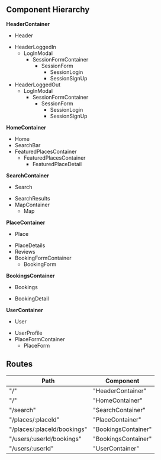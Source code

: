 ## Component Hierarchy

**HeaderContainer**
 - Header
  * HeaderLoggedIn
    * LogInModal
      - SessionFormContainer
        * SessionForm
          - SessionLogin
          - SessionSignUp
  * HeaderLoggedOut
    * LogInModal
      - SessionFormContainer
        * SessionForm
          - SessionLogin
          - SessionSignUp

**HomeContainer**
 - Home
 - SearchBar
  - FeaturedPlacesContainer
    - FeaturedPlacesContainer
      - FeaturedPlaceDetail

**SearchContainer**
 - Search
  * SearchResults
  * MapContainer
    - Map

**PlaceContainer**
 - Place
  * PlaceDetails
  * Reviews
  * BookingFormContainer
    - BookingForm

**BookingsContainer**
 - Bookings
  * BookingDetail

**UserContainer**
 - User
  * UserProfile
  * PlaceFormContainer
    - PlaceForm



## Routes

Path   | Component   
-------|-------------
"/" | "HeaderContainer"
"/" | "HomeContainer"
"/search" | "SearchContainer"
"/places/:placeId" | "PlaceContainer"
"/places/:placeId/bookings" | "BookingsContainer"
"/users/:userId/bookings" | "BookingsContainer"
"/users/:userId" | "UserContainer"
